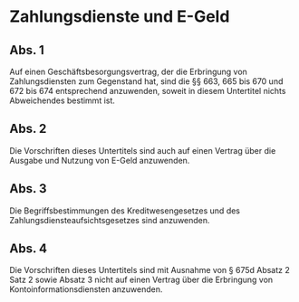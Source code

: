 # Zahlungsdienste und E-Geld



## Abs. 1

 Auf einen Geschäftsbesorgungsvertrag, der die Erbringung von Zahlungsdiensten zum Gegenstand hat, sind die §§ 663, 665 bis 670 und 672 bis 674 entsprechend anzuwenden, soweit in diesem Untertitel nichts Abweichendes bestimmt ist.

## Abs. 2

 Die Vorschriften dieses Untertitels sind auch auf einen Vertrag über die Ausgabe und Nutzung von E-Geld anzuwenden.

## Abs. 3

 Die Begriffsbestimmungen des Kreditwesengesetzes und des Zahlungsdiensteaufsichtsgesetzes sind anzuwenden.

## Abs. 4

 Die Vorschriften dieses Untertitels sind mit Ausnahme von § 675d Absatz 2 Satz 2 sowie Absatz 3 nicht auf einen Vertrag über die Erbringung von Kontoinformationsdiensten anzuwenden. 

